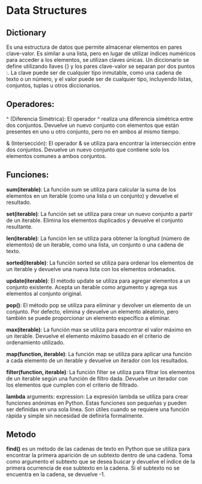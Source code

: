 # Data Structures

## Dictionary
Es una estructura de datos que permite almacenar elementos en pares clave-valor. Es similar a una lista, pero en lugar de utilizar índices numéricos para acceder a los elementos, se utilizan claves únicas.
Un diccionario se define utilizando llaves {} y los pares clave-valor se separan por dos puntos :. La clave puede ser de cualquier tipo inmutable, como una cadena de texto o un número, y el valor puede ser de cualquier tipo, incluyendo listas, conjuntos, tuplas u otros diccionarios.

## Operadores:
^ (Diferencia Simétrica): El operador ^ realiza una diferencia simétrica entre dos conjuntos. Devuelve un nuevo conjunto con elementos que están presentes en uno u otro conjunto, pero no en ambos al mismo tiempo.

& (Intersección): El operador & se utiliza para encontrar la intersección entre dos conjuntos. Devuelve un nuevo conjunto que contiene solo los elementos comunes a ambos conjuntos.

## Funciones:
**sum(iterable)**: La función sum se utiliza para calcular la suma de los elementos en un iterable (como una lista o un conjunto) y devuelve el resultado.

**set(iterable)**: La función set se utiliza para crear un nuevo conjunto a partir de un iterable. Elimina los elementos duplicados y devuelve el conjunto resultante.

**len(iterable)**: La función len se utiliza para obtener la longitud (número de elementos) de un iterable, como una lista, un conjunto o una cadena de texto.

**sorted(iterable)**: La función sorted se utiliza para ordenar los elementos de un iterable y devuelve una nueva lista con los elementos ordenados.

**update(iterable)**: El método update se utiliza para agregar elementos a un conjunto existente. Acepta un iterable como argumento y agrega sus elementos al conjunto original.

**pop()**: El método pop se utiliza para eliminar y devolver un elemento de un conjunto. Por defecto, elimina y devuelve un elemento aleatorio, pero también se puede proporcionar un elemento específico a eliminar.

**max(iterable)**: La función max se utiliza para encontrar el valor máximo en un iterable. Devuelve el elemento máximo basado en el criterio de ordenamiento utilizado.

**map(function, iterable)**: La función map se utiliza para aplicar una función a cada elemento de un iterable y devuelve un iterador con los resultados.

**filter(function, iterable)**: La función filter se utiliza para filtrar los elementos de un iterable según una función de filtro dada. Devuelve un iterador con los elementos que cumplen con el criterio de filtrado.

**lambda** arguments: expression: La expresión lambda se utiliza para crear funciones anónimas en Python. Estas funciones son pequeñas y pueden ser definidas en una sola línea. Son útiles cuando se requiere una función rápida y simple sin necesidad de definirla formalmente.

## Metodo
**find()** es un método de las cadenas de texto en Python que se utiliza para encontrar la primera aparición de un subtexto dentro de una cadena. Toma como argumento el subtexto que se desea buscar y devuelve el índice de la primera ocurrencia de ese subtexto en la cadena. Si el subtexto no se encuentra en la cadena, se devuelve -1.
